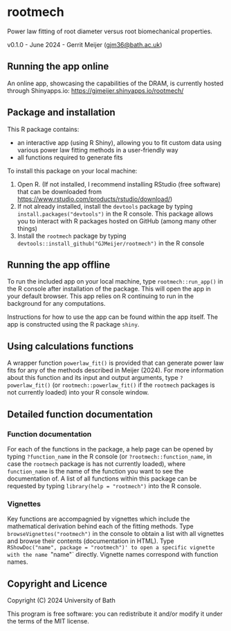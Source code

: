 # rootmech

Power law fitting of root diameter versus root biomechanical properties.

v0.1.0 - June 2024 - Gerrit Meijer (<gjm36@bath.ac.uk>)


## Running the app online

An online app, showcasing the capabilities of the DRAM, is currently hosted through Shinyapps.io: <https://gjmeijer.shinyapps.io/rootmech/>


## Package and installation

This R package contains:

* an interactive app (using R Shiny), allowing you to fit custom data using 
various power law fitting methods in a user-friendly way
* all functions required to generate fits

To install this package on your local machine:

1. Open R. (If not installed, I recommend installing RStudio (free software) that can be downloaded from https://www.rstudio.com/products/rstudio/download/)
2. If not already installed, install the `devtools` package by typing `install.packages("devtools")` in the R console. This package allows you to interact with R packages hosted on GitHub (among many other things)
3. Install the `rootmech` package by typing `devtools::install_github("GJMeijer/rootmech")` in the R console


## Running the app offline

To run the included app on your local machine, type `rootmech::run_app()` in the R console after installation of the package. This will open the app in your default browser. This app relies on R continuing to run in the background for any computations.

Instructions for how to use the app can be found within the app itself. The app is constructed using the R package `shiny`.


## Using calculations functions

A wrapper function `powerlaw_fit()` is provided that can generate power law fits for any of the methods described in Meijer (2024). For more information about this function and its input and output arguments, type `?powerlaw_fit()` (or `rootmech::powerlaw_fit()` if the `rootmech` packages is not currently loaded) into your R console window.


## Detailed function documentation

### Function documentation

For each of the functions in the package, a help page can be opened by typing `?function_name` in the R console (or `?rootmech::function_name`, in case the `rootmech` package is has not currently loaded), where `function_name` is the name of the function you want to see the documentation of. A list of all functions within 
this package can be requested by typing `library(help = "rootmech")` into the R console.

### Vignettes

Key functions are accompagnied by vignettes which include the mathematical 
derivation behind each of the fitting methods. Type `browseVignettes("rootmech")` 
in the console to obtain a list with all vignettes and browse their contents (documentation in HTML). Type `RShowDoc("name", package = "rootmech")' to open a specific vignette with the name `"name"` directly. Vignette names correspond with function names.

## Copyright and Licence

Copyright (C) 2024 University of Bath

This program is free software: you can redistribute it and/or modify it under the terms of the MIT license.

